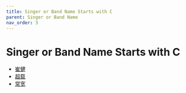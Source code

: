 ```yaml
---
title: Singer or Band Name Starts with C
parent: Singer or Band Name 
nav_order: 3
---
```


# Singer or Band Name Starts with C

- [崔健](Cui_Jian/index.md)
- [超载](Chao_Zai/index.md)
- [常宽](Chang_Kuan/index.md)